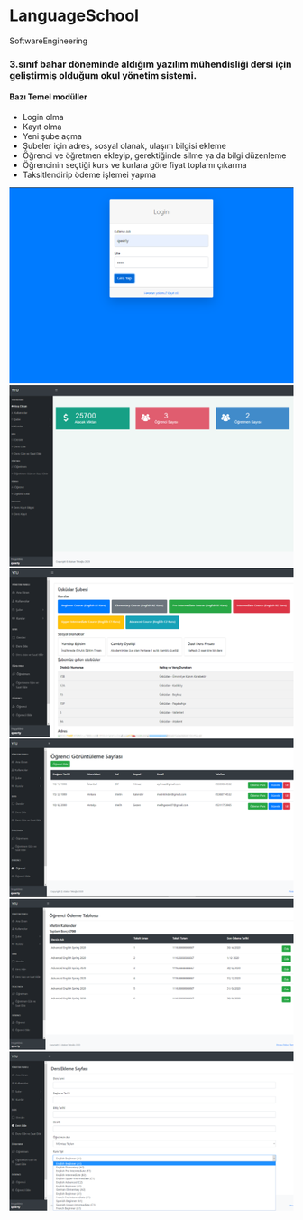 # LanguageSchool
SoftwareEngineering




### 3.sınıf bahar döneminde aldığım yazılım mühendisliği dersi için geliştirmiş olduğum okul yönetim sistemi.

#### Bazı Temel modüller
* Login olma
* Kayıt olma
* Yeni şube açma
* Şubeler için adres, sosyal olanak, ulaşım bilgisi ekleme
* Öğrenci ve öğretmen ekleyip, gerektiğinde silme ya da bilgi düzenleme
* Öğrencinin seçtiği kurs ve kurlara göre fiyat toplamı çıkarma
* Taksitlendirip ödeme işlemei yapma

<img src="LanguageSchool/images/Screenshot_10.png">
<img src="LanguageSchool/images/Screenshot_11.png">
<img src="LanguageSchool/images/Screenshot_12.png">
<img src="LanguageSchool/images/Screenshot_13.png">
<img src="LanguageSchool/images/Screenshot_14.png">
<img src="LanguageSchool/images/Screenshot_15.png">
